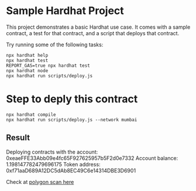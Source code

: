 # Sample Hardhat Project

This project demonstrates a basic Hardhat use case. It comes with a sample contract, a test for that contract, and a script that deploys that contract.

Try running some of the following tasks:

```shell
npx hardhat help
npx hardhat test
REPORT_GAS=true npx hardhat test
npx hardhat node
npx hardhat run scripts/deploy.js
```

# Step to deply this contract
```shell
npx hardhat compile
npx hardhat run scripts/deploy.js --network mumbai
```
## Result
Deploying contracts with the account: 0xeaeFFE33Abb09e4fc65F927625957b5F2d0e7332
Account balance: 1.198147782479696175
Token address: 0xf71aaD689A12DC5dAb8EC49C6e14314DBE3D6901

Check at [polygon scan here](https://mumbai.polygonscan.com/address/0x59a48107889E8F49a86e318dCe1f29Ef7E538Ad7)